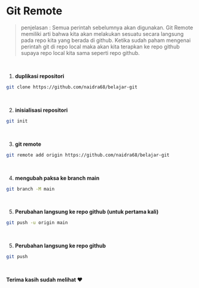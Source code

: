 # Git Remote

> penjelasan : Semua perintah sebelumnya akan digunakan. Git Remote memiliki arti bahwa kita akan melakukan sesuatu secara langsung pada repo kita yang berada di github. Ketika sudah paham mengenai perintah git di repo local maka akan kita terapkan ke repo github supaya repo local kita sama seperti repo github.

<br>

1. **duplikasi repositori**
```bash
git clone https://github.com/naidra68/belajar-git
```

<br>

2. **inisialisasi repositori**
```bash
git init
```

<br>

3. **git remote**
```bash
git remote add origin https://github.com/naidra68/belajar-git
```

<br>

4. **mengubah paksa ke branch main**
```bash
git branch -M main
```

<br>

5. **Perubahan langsung ke repo github (untuk pertama kali)**
```bash
git push -u origin main
```

<br>

5. **Perubahan langsung ke repo github**
```bash
git push
```

<br>

**Terima kasih sudah melihat :heart:**